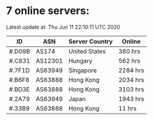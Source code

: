 # 7 online servers:

Latest update at: Thu Jun 11 22:10:11 UTC 2020

| ID | ASN | Server Country | Online |
| -- | --- | -------------- | ------ |
| #.D09B | AS174 | United States | 380 hrs |
| #.C831 | AS12301 | Hungary | 562 hrs |
| #.7F1D | AS63949 | Singapore | 2284 hrs |
| #.B6F8 | AS63888 | Hong Kong | 2034 hrs |
| #.BD3E | AS63888 | Hong Kong | 3103 hrs |
| #.2A79 | AS63949 | Japan | 1943 hrs |
| #.33B9 | AS63888 | Hong Kong | 11 hrs |

